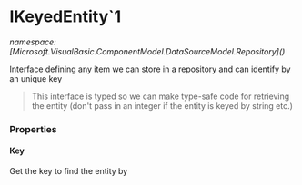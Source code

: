 ﻿# IKeyedEntity`1
_namespace: [Microsoft.VisualBasic.ComponentModel.DataSourceModel.Repository](<a href="#" onClick="load('/docs/Microsoft.VisualBasic.ComponentModel.DataSourceModel.Repository/index.md')"></a>)_

Interface defining any item we can store in a repository and can identify by
 an unique key

> 
>  This interface is typed so we can make type-safe code for retrieving the entity
>  (don't pass in an integer if the entity is keyed by string etc.)
>  



### Properties

#### Key
Get the key to find the entity by
